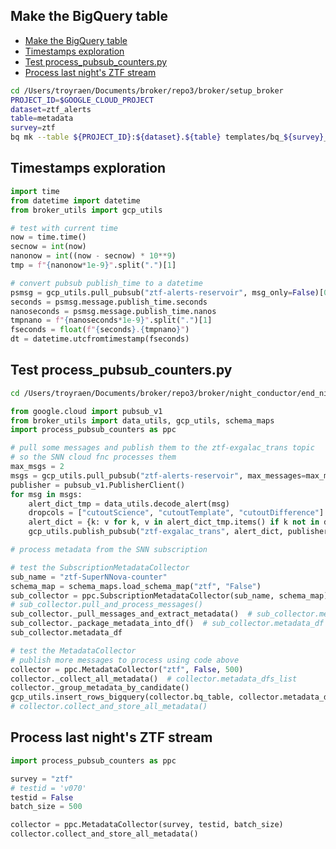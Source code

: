 ## Make the BigQuery table<a name="make-the-bigquery-table"></a>

<!-- mdformat-toc start --slug=github --maxlevel=6 --minlevel=1 -->

- [Make the BigQuery table](#make-the-bigquery-table)
- [Timestamps exploration](#timestamps-exploration)
- [Test process_pubsub_counters.py](#test-process_pubsub_counterspy)
- [Process last night's ZTF stream](#process-last-nights-ztf-stream)

<!-- mdformat-toc end -->

```bash
cd /Users/troyraen/Documents/broker/repo3/broker/setup_broker
PROJECT_ID=$GOOGLE_CLOUD_PROJECT
dataset=ztf_alerts
table=metadata
survey=ztf
bq mk --table ${PROJECT_ID}:${dataset}.${table} templates/bq_${survey}_${table}_schema.json
```

## Timestamps exploration<a name="timestamps-exploration"></a>

```python
import time
from datetime import datetime
from broker_utils import gcp_utils

# test with current time
now = time.time()
secnow = int(now)
nanonow = int((now - secnow) * 10**9)
tmp = f"{nanonow*1e-9}".split(".")[1]

# convert pubsub publish_time to a datetime
psmsg = gcp_utils.pull_pubsub("ztf-alerts-reservoir", msg_only=False)[0]
seconds = psmsg.message.publish_time.seconds
nanoseconds = psmsg.message.publish_time.nanos
tmpnano = f"{nanoseconds*1e-9}".split(".")[1]
fseconds = float(f"{seconds}.{tmpnano}")
dt = datetime.utcfromtimestamp(fseconds)
```

<!-- ## Collect metadata from all messages in a subscription

```python
from broker_utils import gcp_utils
import pandas as pd
# import time

objectId = schema_map['objectId']  # survey-specific field name for the objectId
sourceId = schema_map['sourceId']  # survey-specific field name for the sourceId

metadata_list = []
metadata_dfs_list = []

def callback(received_message):
    global metadata_list

    # collect the metadata
    metadata = {**received_message.message.attributes}
    metadata['message_id'] = received_message.message.message_id
    # publish time is given as two ints: seconds and nanoseconds
    # package it into a single float
    pubtime = received_message.message.publish_time
    tmpnano = f'{pubtime.nanos*1e-9}'.split('.')[1]  # preserve zero padding for the decimal
    metadata['publish_time'] = float(f'{pubtime.seconds}.{tmpnano}')

    metadata_list.append(metadata)

    # for now, we assume everything went fine... update this if problems arise
    success = True
    return success


# subscription = 'ztf-SuperNNova'
subscription = 'ztf-alerts-reservoir'
max_msgs = 2
num_processed = 1  # >0 to start the loop
while num_processed > 0:
    num_processed = gcp_utils.pull_pubsub(
        subscription,
        max_messages=max_msgs,
        msg_only=False,
        callback=callback,
        return_count=True,
    )

    if num_processed == 0:
        # wait, then try one more time
        time.sleep(10)
        num_processed = gcp_utils.pull_pubsub(
            subscription,
            max_messages=max_msgs,
            msg_only=False,
            callback=callback,
            return_count=True,
        )

# cast the collected metadata to a df
df = pd.DataFrame(metadata_list)
df.set_index([objectId, sourceId], inplace=True)
df.rename(columns=lambda x: f'{x}.{subscription}', inplace=True)
metadata_dfs_list.append(df)
``` -->

## Test process_pubsub_counters.py<a name="test-process_pubsub_counterspy"></a>

```bash
cd /Users/troyraen/Documents/broker/repo3/broker/night_conductor/end_night/
```

```python
from google.cloud import pubsub_v1
from broker_utils import data_utils, gcp_utils, schema_maps
import process_pubsub_counters as ppc

# pull some messages and publish them to the ztf-exgalac_trans topic
# so the SNN cloud fnc processes them
max_msgs = 2
msgs = gcp_utils.pull_pubsub("ztf-alerts-reservoir", max_messages=max_msgs)
publisher = pubsub_v1.PublisherClient()
for msg in msgs:
    alert_dict_tmp = data_utils.decode_alert(msg)
    dropcols = ["cutoutScience", "cutoutTemplate", "cutoutDifference"]
    alert_dict = {k: v for k, v in alert_dict_tmp.items() if k not in dropcols}
    gcp_utils.publish_pubsub("ztf-exgalac_trans", alert_dict, publisher=publisher)

# process metadata from the SNN subscription

# test the SubscriptionMetadataCollector
sub_name = "ztf-SuperNNova-counter"
schema_map = schema_maps.load_schema_map("ztf", "False")
sub_collector = ppc.SubscriptionMetadataCollector(sub_name, schema_map)
# sub_collector.pull_and_process_messages()
sub_collector._pull_messages_and_extract_metadata()  # sub_collector.metadata_dicts_list
sub_collector._package_metadata_into_df()  # sub_collector.metadata_df
sub_collector.metadata_df

# test the MetadataCollector
# publish more messages to process using code above
collector = ppc.MetadataCollector("ztf", False, 500)
collector._collect_all_metadata()  # collector.metadata_dfs_list
collector._group_metadata_by_candidate()
gcp_utils.insert_rows_bigquery(collector.bq_table, collector.metadata_dicts_list)
# collector.collect_and_store_all_metadata()
```

## Process last night's ZTF stream<a name="process-last-nights-ztf-stream"></a>

```python
import process_pubsub_counters as ppc

survey = "ztf"
# testid = 'v070'
testid = False
batch_size = 500

collector = ppc.MetadataCollector(survey, testid, batch_size)
collector.collect_and_store_all_metadata()
```
